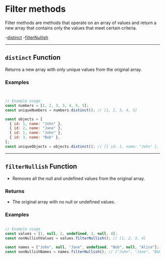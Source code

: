 # Filter methods

<p>Filter methods are methods that operate on an array of values and return a new array that contains only the values that meet certain criteria. </p>

  

 -[distinct](https://github.com/JunaidOfficialNow/array-driver/blob/master/docs/filterMethods.md#distinct-function)
 -[filterNullish](https://github.com/JunaidOfficialNow/array-driver/blob/master/docs/filterMethods.md#filterNullish-function)

<hr>


## `distinct` Function

Returns a new array with only unique values from the original array.


### Examples

```javascript


// Example usage
const numbers = [1, 2, 3, 3, 4, 5, 5];
const uniqueNumbers = numbers.distinct(); // [1, 2, 3, 4, 5]

const objects = [
  { id: 1, name: "John" },
  { id: 2, name: "Jane" },
  { id: 1, name: "John" },
  { id: 3, name: "Bob" },
];
const uniqueObjects = objects.distinct(); // [{ id: 1, name: "John" }, { id: 2, name: "Jane" }, { id: 3, name: "Bob" }]


```

<hr>


## `filterNullish` Function

 - Removes all the null and undefined values from the original array.


### Returns
 
- The original array with no null or undefined values.


### Examples

```javascript

// Example usage
const values = [1, null, 2, undefined, 3, null, 4];
const nonNullishValues = values.filterNullish(); // [1, 2, 3, 4]

const names = ["John", null, "Jane", undefined, "Bob", null, "Alice"];
const nonNullishNames = names.filterNullish(); // ["John", "Jane", "Bob", "Alice"]


```